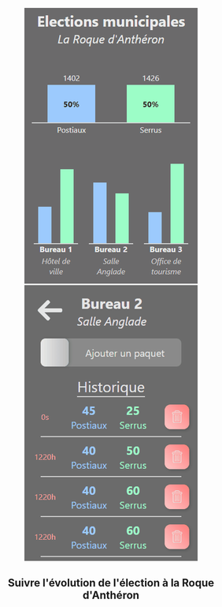 <p align="center">
  <a href="#"><img src="./docs/RodaElec2.gif" /></a>
  <a href="#"><img src="./docs/RodaElec.gif" /></a>
</p>

<p align="center">
  <h2 align="center" >Suivre l'évolution de l'élection à la Roque d'Anthéron</h2>
</p>
<br/>
